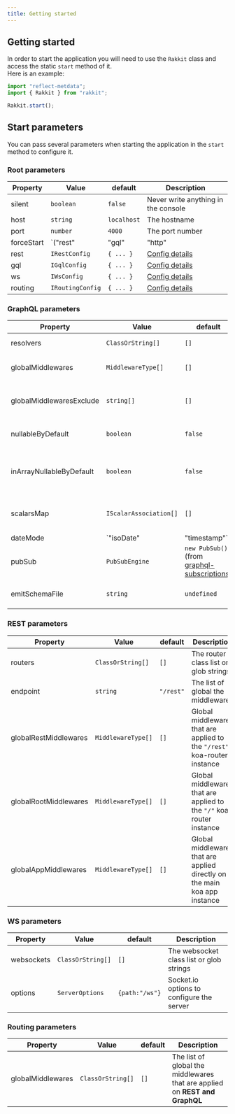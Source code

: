 ```yaml
---
title: Getting started
---
```


## Getting started
In order to start the application you will need to use the `Rakkit` class and access the static `start` method of it.  
Here is an example:
```typescript
import "reflect-metdata";
import { Rakkit } from "rakkit";

Rakkit.start();
```

## Start parameters
You can pass several parameters when starting the application in the `start` method to configure it.  

### Root parameters

| Property | Value | default | Description |
| --- | --- | --- | --- |
| silent | `boolean` | `false` | Never write anything in the console |
| host | `string` | `localhost` | The hostname |
| port | `number` | `4000` | The port number |
| forceStart | `("rest" | "gql" | "http" | "ws")[]` | `[]` (auto) | Force Rakkit to start the specified modules |
| rest | `IRestConfig` | `{ ... }` | [Config details](#rest-parameters) |
| gql | `IGqlConfig` | `{ ... }` | [Config details](#graphql-parameters) |
| ws | `IWsConfig` | `{ ... }` | [Config details](#ws-parameters) |
| routing | `IRoutingConfig` | `{ ... }` | [Config details](#routing-parameters) |

### GraphQL parameters

| Property | Value | default | Description |
| --- | --- | --- | --- |
| resolvers | `ClassOrString[]` | `[]` | The resolver class list or glob strings |
| globalMiddlewares | `MiddlewareType[]` | `[]` | The list of the global middlewares |
| globalMiddlewaresExclude | `string[]` | `[]` | Don't apply globalMiddlewares for some types of fields |
| nullableByDefault | `boolean` | `false` | Tell to Rakkit to make all fields nullable by default |
| inArrayNullableByDefault | `boolean` | `false` | Tell to Rakkit to make all depth of a multi-dimensional array nullable by default |
| scalarsMap | `IScalarAssociation[]` | `[]` | Link a class to a scalar graphql type. More details [here](/graphql/type/scalars/#custom-scalars). |
| dateMode | `"isoDate" | "timestamp"` | `"isoDate"` | The GraphQL scalar type that is associated to the Date type |
| pubSub | `PubSubEngine` | `new PubSub()` (from [graphql-subscriptions](https://github.com/apollographql/graphql-subscriptions)) | Your custom PubSub engine instance  |
| emitSchemaFile | `string` | `undefined` | Write the schema file in SDL to the specified path |

### REST parameters

| Property | Value | default | Description |
| --- | --- | --- | --- |
| routers | `ClassOrString[]` | `[]` | The router class list or glob strings |
| endpoint | `string` | `"/rest"` | The list of global the middlewares |
| globalRestMiddlewares | `MiddlewareType[]` | `[]` | Global middlewares that are applied to the `"/rest"` koa-router instance |
| globalRootMiddlewares | `MiddlewareType[]` | `[]` | Global middlewares that are applied to the `"/"` koa-router instance |
| globalAppMiddlewares | `MiddlewareType[]` | `[]` | Global middlewares that are applied directly on the main koa app instance |

### WS parameters

| Property | Value | default | Description |
| --- | --- | --- | --- |
| websockets | `ClassOrString[]` | `[]` | The websocket class list or glob strings |
| options | `ServerOptions` | `{path:"/ws"}` | Socket.io options to configure the server |

### Routing parameters

| Property | Value | default | Description |
| --- | --- | --- | --- |
| globalMiddlewares | `ClassOrString[]` | `[]` | The list of global the middlewares that are applied on **REST and GraphQL** |
